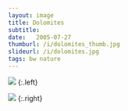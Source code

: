 ```yaml
---
layout: image
title: Dolomites
subtitle: 
date:   2005-07-27
thumburl: /i/dolomites_thumb.jpg
slideurl: /i/dolomites.jpg
tags: bw nature
---
```

![]({{site.url}}/i/dolomites.jpg)
{:.left}

![]({{site.url}}/i/dolomites_2.jpg)
{:.right}

